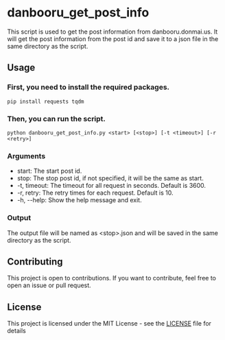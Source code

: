 # danbooru_get_post_info
This script is used to get the post information from danbooru.donmai.us. It will get the post information from the post id and save it to a json file in the same directory as the script.
## Usage
### First, you need to install the required packages.
```pip install requests tqdm```
### Then, you can run the script.
```python danbooru_get_post_info.py <start> [<stop>] [-t <timeout>] [-r <retry>]```
### Arguments
* start: The start post id.
* stop: The stop post id, if not specified, it will be the same as start.
* -t, timeout: The timeout for all request in seconds. Default is 3600.
* -r, retry: The retry times for each request. Default is 10.
* -h, --help: Show the help message and exit.
### Output
The output file will be named as &lt;stop&gt;.json and will be saved in the same directory as the script.
## Contributing
This project is open to contributions. If you want to contribute, feel free to open an issue or pull request.
## License
This project is licensed under the MIT License - see the [LICENSE](LICENSE) file for details
